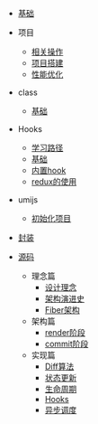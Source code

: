 - [基础](/src/0100/0110/0001.md)

- 项目
  - [相关操作](/src/0100/0120/0015.md)
  - [项目搭建](/src/0100/0120/0017.md)
  - [性能优化](/src/0100/0130/0022.md)
  

- class
  - [基础](/src/0100/0120/0014.md)

- Hooks
  - [学习路径](/src/0100/0120/0013.md)
  - [基础](/src/0100/0120/0012.md)
  - [内置hook](/src/0100/0120/0019.md)
  - [redux的使用](/src/0100/0120/0020.md)

- umijs
  - [初始化项目](/src/0100/0130/0021.md) 

- [封装](/src/0100/0120/0018.md)

- [源码](/src/0100/0120/0016.md)
  - 理念篇
    - [设计理念](/src/0100/0110/0002.md)
    - [架构演进史](/src/0100/0110/0003.md)
    - [Fiber架构](/src/0100/0110/0004.md)
  - 架构篇
    - [render阶段](/src/0100/0110/0005.md)
    - [commit阶段](/src/0100/0110/0006.md)
  - 实现篇
    - [Diff算法](/src/0100/0110/0007.md)
    - [状态更新](/src/0100/0110/0008.md)
    - [生命周期](/src/0100/0110/0009.md)
    - [Hooks](/src/0100/0110/0010.md)
    - [异步调度](/src/0100/0120/0011.md)
    